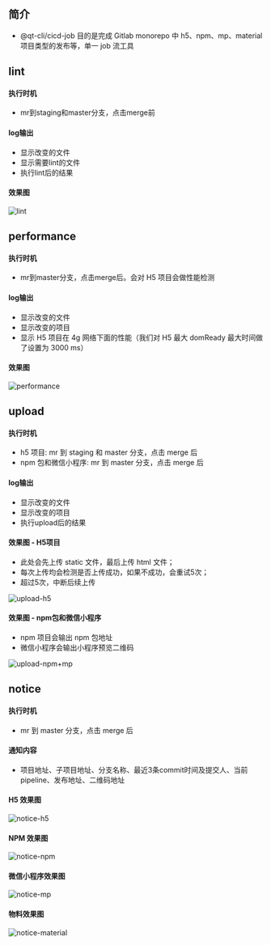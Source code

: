 ## 简介

- @qt-cli/cicd-job 目的是完成 Gitlab monorepo 中 h5、npm、mp、material 项目类型的发布等，单一 job 流工具

## lint

#### 执行时机

- mr到staging和master分支，点击merge前

#### log输出

- 显示改变的文件
- 显示需要lint的文件
- 执行lint后的结果

#### 效果图

![lint](./images/6.png)

## performance

#### 执行时机

- mr到master分支，点击merge后。会对 H5 项目会做性能检测

#### log输出

- 显示改变的文件
- 显示改变的项目
- 显示 H5 项目在 4g 网络下面的性能（我们对 H5 最大 domReady 最大时间做了设置为 3000 ms）

#### 效果图

![performance](./images/7.png)

## upload

#### 执行时机

- h5 项目: mr 到 staging 和 master 分支，点击 merge 后
- npm 包和微信小程序: mr 到 master 分支，点击 merge 后

#### log输出

- 显示改变的文件
- 显示改变的项目
- 执行upload后的结果

#### 效果图 - H5项目

- 此处会先上传 static 文件，最后上传 html 文件；
- 每次上传均会检测是否上传成功，如果不成功，会重试5次；
- 超过5次，中断后续上传

![upload-h5](./images/8.png)

#### 效果图 - npm包和微信小程序

- npm 项目会输出 npm 包地址
- 微信小程序会输出小程序预览二维码

![upload-npm+mp](./images/9.png)

## notice

#### 执行时机

- mr 到 master 分支，点击 merge 后

#### 通知内容

- 项目地址、子项目地址、分支名称、最近3条commit时间及提交人、当前pipeline、发布地址、二维码地址

#### H5 效果图

![notice-h5](./images/10.png)

#### NPM 效果图

![notice-npm](./images/11.png)

#### 微信小程序效果图

![notice-mp](./images/12.png)

#### 物料效果图

![notice-material](./images/13.png)
